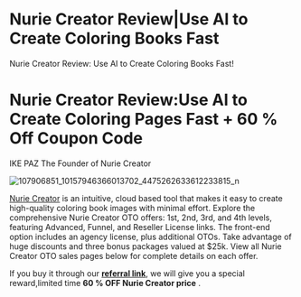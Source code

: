 # Nurie Creator Review|Use AI to Create Coloring Books Fast
Nurie Creator Review: Use AI to Create Coloring Books Fast!

# Nurie Creator Review:Use AI to Create Coloring Pages Fast + 60 % Off Coupon Code
IKE PAZ The Founder of Nurie Creator 

![107906851_10157946366013702_4475262633612233815_n](https://github.com/user-attachments/assets/0a694b75-a290-44e9-a0ba-5074a91e17eb)

[Nurie Creator]( https://bit.ly/nurie-creator) is an intuitive, cloud based tool that makes it easy to create high-quality coloring book images with minimal effort.
Explore the comprehensive Nurie Creator OTO offers: 1st, 2nd, 3rd, and 4th levels, featuring Advanced, Funnel, and Reseller License links. The front-end option includes an agency license, plus additional OTOs. Take advantage of huge discounts and three bonus packages valued at $25k. View all Nurie Creator OTO sales pages below for complete details on each offer.


If you buy it through our [**referral link**]( https://bit.ly/nurie-creator), we will give you a special reward,limited time  **60 % OFF Nurie Creator price** . 
